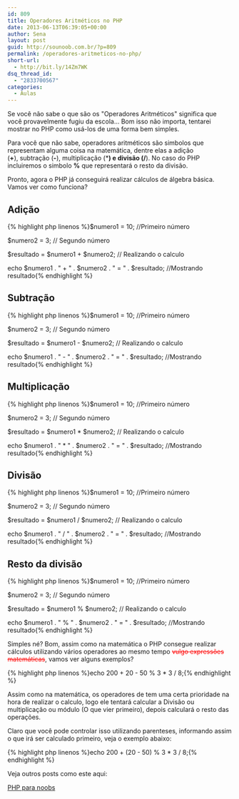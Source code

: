 ```yaml
---
id: 809
title: Operadores Aritméticos no PHP
date: 2013-06-13T06:39:05+00:00
author: Sena
layout: post
guid: http://sounoob.com.br/?p=809
permalink: /operadores-aritmeticos-no-php/
short-url:
  - http://bit.ly/14Zm7WK
dsq_thread_id:
  - "2833700567"
categories:
  - Aulas
---
```

Se você não sabe o que são os "Operadores Aritméticos" significa que você provavelmente fugiu da escola&#8230; Bom isso não importa, tentarei mostrar no PHP como usá-los de uma forma bem simples.

Para você que não sabe, operadores aritméticos são simbolos que representam alguma coisa na matemática, dentre elas a adição (**+**), subtração (**-**), multiplicação (*****) e divisão (**/**). No caso do PHP incluiremos o simbolo **%** que representará o resto da divisão.<!--more-->

Pronto, agora o PHP já conseguirá realizar cálculos de álgebra básica. Vamos ver como funciona?

## Adição

{% highlight php linenos %}$numero1 = 10; //Primeiro número
  
$numero2 = 3; // Segundo número
  
$resultado = $numero1 + $numero2; // Realizando o calculo
  
echo $numero1 . " + " . $numero2 . " = " . $resultado; //Mostrando resultado{% endhighlight %} 

## Subtração

{% highlight php linenos %}$numero1 = 10; //Primeiro número
  
$numero2 = 3; // Segundo número
  
$resultado = $numero1 - $numero2; // Realizando o calculo
  
echo $numero1 . " - " . $numero2 . " = " . $resultado; //Mostrando resultado{% endhighlight %} 

## Multiplicação

{% highlight php linenos %}$numero1 = 10; //Primeiro número
  
$numero2 = 3; // Segundo número
  
$resultado = $numero1 * $numero2; // Realizando o calculo
  
echo $numero1 . " * " . $numero2 . " = " . $resultado; //Mostrando resultado{% endhighlight %} 

## Divisão

{% highlight php linenos %}$numero1 = 10; //Primeiro número
  
$numero2 = 3; // Segundo número
  
$resultado = $numero1 / $numero2; // Realizando o calculo
  
echo $numero1 . " / " . $numero2 . " = " . $resultado; //Mostrando resultado{% endhighlight %} 

## Resto da divisão

{% highlight php linenos %}$numero1 = 10; //Primeiro número
  
$numero2 = 3; // Segundo número
  
$resultado = $numero1 % $numero2; // Realizando o calculo
  
echo $numero1 . " % " . $numero2 . " = " . $resultado; //Mostrando resultado{% endhighlight %} 

Simples né? Bom, assim como na matemática o PHP consegue realizar cálculos utilizando vários operadores ao mesmo tempo <del style="color: #f00;" datetime="2013-06-13T09:05:56+00:00">vulgo expressões matemáticas</del>, vamos ver alguns exemplos?

{% highlight php linenos %}echo 200 + 20 - 50 % 3 * 3 / 8;{% endhighlight %} 

Assim como na matemática, os operadores de tem uma certa prioridade na hora de realizar o calculo, logo ele tentará calcular a Divisão ou multiplicação ou módulo (O que vier primeiro), depois calculará o resto das operações.

Claro que você pode controlar isso utilizando parenteses, informando assim o que irá ser calculado primeiro, veja o exemplo abaixo:

{% highlight php linenos %}echo 200 + (20 - 50) % 3 * 3 / 8;{% endhighlight %} 

Veja outros posts como este aqui:
  
[PHP para noobs](./php-para-noobs/ "PHP para Noobs")